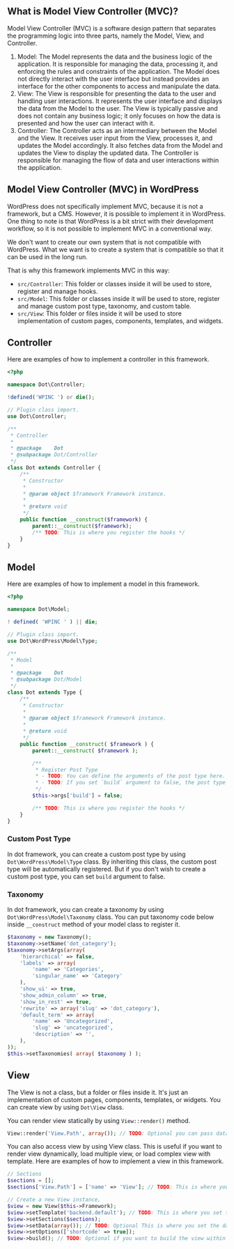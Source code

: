## What is Model View Controller (MVC)?

Model View Controller (MVC) is a software design pattern that separates the programming logic into three parts, namely the Model, View, and Controller.

1. Model: The Model represents the data and the business logic of the application. It is responsible for managing the data, processing it, and enforcing the rules and constraints of the application. The Model does not directly interact with the user interface but instead provides an interface for the other components to access and manipulate the data.
2. View: The View is responsible for presenting the data to the user and handling user interactions. It represents the user interface and displays the data from the Model to the user. The View is typically passive and does not contain any business logic; it only focuses on how the data is presented and how the user can interact with it.
3. Controller: The Controller acts as an intermediary between the Model and the View. It receives user input from the View, processes it, and updates the Model accordingly. It also fetches data from the Model and updates the View to display the updated data. The Controller is responsible for managing the flow of data and user interactions within the application.

## Model View Controller (MVC) in WordPress

WordPress does not specifically implement MVC, because it is not a framework, but a CMS. However, it is possible to implement it in WordPress.
One thing to note is that WordPress is a bit strict with their development workflow, so it is not possible to implement MVC in a conventional way.

We don't want to create our own system that is not compatible with WordPress.
What we want is to create a system that is compatible so that it can be used in the long run.

That is why this framework implements MVC in this way:
- `src/Controller`: This folder or classes inside it will be used to store, register and manage hooks.
- `src/Model`: This folder or classes inside it will be used to store, register and manage custom post type, taxonomy, and custom table.
- `src/View`: This folder or files inside it will be used to store implementation of custom pages, components, templates, and widgets.

## Controller

Here are examples of how to implement a controller in this framework.
```php
<?php

namespace Dot\Controller;

!defined('WPINC ') or die();

// Plugin class import.
use Dot\Controller;

/**
 * Controller
 *
 * @package    Dot
 * @subpackage Dot/Controller
 */
class Dot extends Controller {
	/**
	 * Constructor
	 *
	 * @param object $framework Framework instance.
	 *
	 * @return void
	 */
	public function __construct($framework) {
		parent::__construct($framework);
		/** TODO: This is where you register the hooks */
	}
}
```

## Model

Here are examples of how to implement a model in this framework.
```php
<?php

namespace Dot\Model;

! defined( 'WPINC ' ) || die;

// Plugin class import.
use Dot\WordPress\Model\Type;

/**
 * Model
 *
 * @package    Dot
 * @subpackage Dot/Model
 */
class Dot extends Type {
	/**
	 * Constructor
	 *
	 * @param object $framework Framework instance.
	 *
	 * @return void
	 */
	public function __construct( $framework ) {
        parent::__construct( $framework );

		/**
         * Register Post Type
         * - TODO: You can define the arguments of the post type here.
         * - TODO: If you set `build` argument to false, the post type won't be registered. The default is set to true.
         */
        $this->args['build'] = false;

        /** TODO: This is where you register the hooks */
	}
}
```

### Custom Post Type

In dot framework, you can create a custom post type by using `Dot\WordPress\Model\Type` class.
By inheriting this class, the custom post type will be automatically registered.
But if you don't wish to create a custom post type, you can set `build` argument to false.

### Taxonomy

In dot framework, you can create a taxonomy by using `Dot\WordPress\Model\Taxonomy` class.
You can put taxonomy code below inside `__construct` method of your model class to register it.
```php
$taxonomy = new Taxonomy();
$taxonomy->setName('dot_category');
$taxonomy->setArgs(array(
	'hierarchical' => false,
	'labels' => array(
		'name' => 'Categories',
		'singular_name' => 'Category'
	),
	'show_ui' => true,
	'show_admin_column' => true,
	'show_in_rest' => true,
	'rewrite' => array('slug' => 'dot_category'),
	'default_term' => array(
		'name' => 'Uncategorized',
		'slug' => 'uncategorized',
		'description' => '',
	),
));
$this->setTaxonomies( array( $taxonomy ) );
```

## View

The View is not a class, but a folder or files inside it.
It's just an implementation of custom pages, components, templates, or widgets.
You can create view by using `Dot\View` class.

You can render view statically by using `View::render()` method.
```php
View::render('View.Path', array()); // TODO: Optional you can pass data to the view by using the second parameter.
```

You can also access view by using View class.
This is useful if you want to render view dynamically, load multiple view, or load complex view with template.
Here are examples of how to implement a view in this framework.
```php
// Sections
$sections = [];
$sections['View.Path'] = ['name' => 'View']; // TODO: This is where you load the view, you can load multiple view at once.

// Create a new View instance.
$view = new View($this->Framework);
$view->setTemplate('backend.default'); // TODO: This is where you set the template.
$view->setSections($sections);
$view->setData(array()); // TODO: Optional This is where you set the data.
$view->setOptions(['shortcode' => true]);
$view->build(); // TODO: Optional if you want to build the view within current hook call, or wait and send it somewhere.
```
